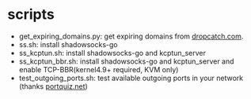 # scripts

* get_expiring_domains.py: get expiring domains from [dropcatch.com](dropcatch.com).
* ss.sh: install shadowsocks-go
* ss_kcptun.sh: install shadowsocks-go and kcptun_server
* ss_kcptun_bbr.sh: install shadowsocks-go and kcptun_server and enable TCP-BBR(kernel4.9+ required, KVM only)
* test_outgoing_ports.sh: test available outgoing ports in your network (thanks [portquiz.net](http://portquiz.net))
